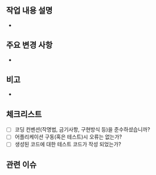## 작업 내용 설명
- 

## 주요 변경 사항
- 

## 비고
- 

## 체크리스트
- [ ]  코딩 컨벤션(작명법, 금기사항, 구현방식 등)을 준수하셨습니까?
- [ ]  어플리케이션 구동(혹은 테스트)시 오류는 없는가?
- [ ]  생성된 코드에 대한 테스트 코드가 작성 되었는가?

## 관련 이슈
